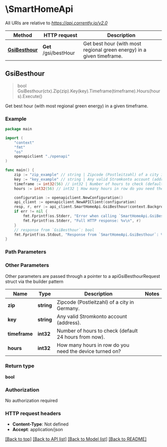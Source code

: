 # \SmartHomeApi

All URIs are relative to *https://api.corrently.io/v2.0*

Method | HTTP request | Description
------------- | ------------- | -------------
[**GsiBesthour**](SmartHomeApi.md#GsiBesthour) | **Get** /gsi/bestHour | Get best hour (with most regional green energy) in a given timeframe.



## GsiBesthour

> bool GsiBesthour(ctx).Zip(zip).Key(key).Timeframe(timeframe).Hours(hours).Execute()

Get best hour (with most regional green energy) in a given timeframe.



### Example

```go
package main

import (
    "context"
    "fmt"
    "os"
    openapiclient "./openapi"
)

func main() {
    zip := "zip_example" // string | Zipcode (Postleitzahl) of a city in Germany. (optional)
    key := "key_example" // string | Any valid Stromkonto account (address). (optional)
    timeframe := int32(56) // int32 | Number of hours to check (default 24 hours from now). (optional)
    hours := int32(56) // int32 | How many hours in row do you need the device turned on? (optional)

    configuration := openapiclient.NewConfiguration()
    api_client := openapiclient.NewAPIClient(configuration)
    resp, r, err := api_client.SmartHomeApi.GsiBesthour(context.Background()).Zip(zip).Key(key).Timeframe(timeframe).Hours(hours).Execute()
    if err != nil {
        fmt.Fprintf(os.Stderr, "Error when calling `SmartHomeApi.GsiBesthour``: %v\n", err)
        fmt.Fprintf(os.Stderr, "Full HTTP response: %v\n", r)
    }
    // response from `GsiBesthour`: bool
    fmt.Fprintf(os.Stdout, "Response from `SmartHomeApi.GsiBesthour`: %v\n", resp)
}
```

### Path Parameters



### Other Parameters

Other parameters are passed through a pointer to a apiGsiBesthourRequest struct via the builder pattern


Name | Type | Description  | Notes
------------- | ------------- | ------------- | -------------
 **zip** | **string** | Zipcode (Postleitzahl) of a city in Germany. | 
 **key** | **string** | Any valid Stromkonto account (address). | 
 **timeframe** | **int32** | Number of hours to check (default 24 hours from now). | 
 **hours** | **int32** | How many hours in row do you need the device turned on? | 

### Return type

**bool**

### Authorization

No authorization required

### HTTP request headers

- **Content-Type**: Not defined
- **Accept**: application/json

[[Back to top]](#) [[Back to API list]](../README.md#documentation-for-api-endpoints)
[[Back to Model list]](../README.md#documentation-for-models)
[[Back to README]](../README.md)

